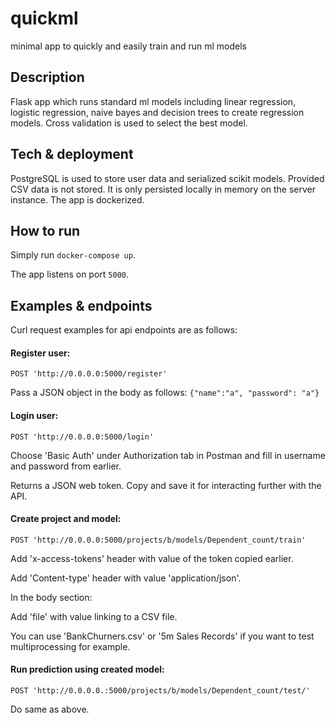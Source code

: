 # quickml
minimal app to quickly and easily train and run ml models
## Description
Flask app which runs standard ml models including linear regression, logistic regression, naive bayes and decision trees to create regression models.
Cross validation is used to select the best model.

## Tech & deployment

PostgreSQL is used to store user data and serialized scikit models.
Provided CSV data is not stored. It is only persisted locally in memory on the server instance.
The app is dockerized.

## How to run 
Simply run ```docker-compose up```.

The app listens on port ```5000```.

## Examples & endpoints
Curl request examples for api endpoints are as follows:

#### Register user:
```POST 'http://0.0.0.0:5000/register'```

Pass a JSON object in the body as follows:
```{"name":"a", "password": "a"}```

#### Login user:
```POST 'http://0.0.0.0:5000/login' ```

Choose 'Basic Auth' under Authorization tab in Postman and fill in username and password from earlier.

Returns a JSON web token. Copy and save it for interacting further with the API.

#### Create project and model:
```POST 'http://0.0.0.0:5000/projects/b/models/Dependent_count/train'```

Add 'x-access-tokens' header with value of the token copied earlier.

Add 'Content-type' header with value 'application/json'. 

In the body section:

Add 'file' with value linking to a CSV file.

You can use 'BankChurners.csv' or '5m Sales Records' if you want to test multiprocessing for example.

#### Run prediction using created model:
```POST 'http://0.0.0.0.:5000/projects/b/models/Dependent_count/test/'```

Do same as above.
